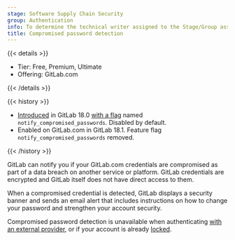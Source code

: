 ```yaml
---
stage: Software Supply Chain Security
group: Authentication
info: To determine the technical writer assigned to the Stage/Group associated with this page, see https://handbook.gitlab.com/handbook/product/ux/technical-writing/#assignments
title: Compromised password detection
---
```


{{< details >}}

- Tier: Free, Premium, Ultimate
- Offering: GitLab.com

{{< /details >}}

{{< history >}}

- [Introduced](https://gitlab.com/gitlab-org/gitlab/-/merge_requests/188723) in GitLab 18.0 [with a flag](../administration/feature_flags/_index.md) named `notify_compromised_passwords`. Disabled by default.
- Enabled on GitLab.com in GitLab 18.1. Feature flag `notify_compromised_passwords` removed.

{{< /history >}}

GitLab can notify you if your GitLab.com credentials are compromised as part of a data breach on another service or platform. GitLab credentials are encrypted and GitLab itself does not have direct access to them.

When a compromised credential is detected, GitLab displays a security banner and sends an email alert that includes instructions on how to change your password and strengthen your account security.

Compromised password detection is unavailable when authenticating [with an external provider](../administration/auth/_index.md), or if your account is already [locked](unlock_user.md).
